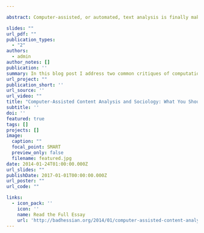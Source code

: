 ```yaml
---

abstract: Computer-assisted, or automated, text analysis is finally making its way into sociology, as evidenced by the new issue of Poetics devoted to one technique, topic modeling (Poetics 41, 2013). In my short time using automated text analysis methods I have noticed two recurring issues, both which I will address in this post. First, when I’ve presented these methods at conferences, and when I’ve seen others present these methods, the same two questions are inevitably asked and they have indeed come up again in response to this issue (more on this below). If you use these methods, you should have a response. Second, those who are attempting to use these methods often are not aware of the full range of techniques within the automated text analysis umbrella and choose a method based on convenience, not knowledge.

slides: ""
url_pdf: ""
publication_types:
  - "2"
authors:
  - admin
author_notes: []
publication: ''
summary: In this blog post I address two common critiques of computational text analysis, as they are articulated by Andrew Perrin, in his review of the Poetics special issue on topic modelling.
url_project: ""
publication_short: ''
url_source: ''
url_video: ""
title: "Computer-Assisted Content Analysis and Sociology: What You Should Know"
subtitle: ''
doi: ''
featured: true
tags: []
projects: []
image:
  caption: ""
  focal_point: SMART
  preview_only: false
  filename: featured.jpg
date: 2014-01-24T01:00:00.000Z
url_slides: ""
publishDate: 2017-01-01T00:00:00.000Z
url_poster: ""
url_code: ""

links:
  - icon_pack: ''
    icon: ''
    name: Read the Full Essay
    url: 'http://badhessian.org/2014/01/computer-assisted-content-analysis-and-sociology-what-you-should-know/'
---
```


